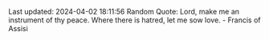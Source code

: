 Last updated: 2024-04-02 18:11:56
Random Quote: Lord, make me an instrument of thy peace. Where there is hatred, let me sow love. - Francis of Assisi